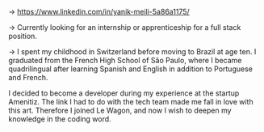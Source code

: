 → https://www.linkedin.com/in/yanik-meili-5a86a1175/

→ Currently looking for an internship or apprenticeship for a full stack position.

→ I spent my childhood in Switzerland before moving to Brazil at age ten. I graduated from the French High School of São Paulo, where I became quadrilingual after     learning Spanish and English in addition to Portuguese and French.

  I decided to become a developer during my experience at the startup Amenitiz. The link I had to do with the tech team made me fall in love with this art.           Therefore I joined Le Wagon, and  now I wish to deepen my knowledge in the coding word.


<!---
yanikmeili/yanikmeili is a ✨ special ✨ repository because its `README.md` (this file) appears on your GitHub profile.
You can click the Preview link to take a look at your changes.
--->
